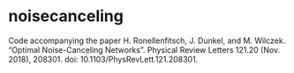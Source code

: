 # noisecanceling
Code accompanying the paper H. Ronellenfitsch, J. Dunkel, and M. Wilczek. “Optimal Noise-Canceling Networks”. Physical Review Letters 121.20 (Nov. 2018), 208301. doi: 10.1103/PhysRevLett.121.208301.
